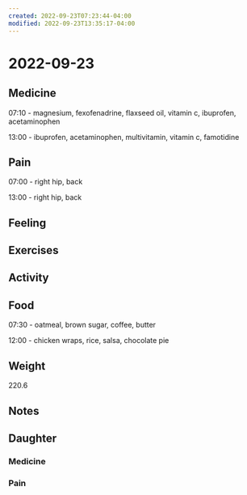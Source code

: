 ```yaml
---
created: 2022-09-23T07:23:44-04:00
modified: 2022-09-23T13:35:17-04:00
---
```


# 2022-09-23

## Medicine

07:10 - magnesium, fexofenadrine, flaxseed oil, vitamin c, ibuprofen, acetaminophen 

13:00 - ibuprofen, acetaminophen, multivitamin, vitamin c, famotidine 

## Pain

07:00 - right hip, back

13:00 - right hip, back

## Feeling


## Exercises


## Activity


## Food

07:30 - oatmeal, brown sugar, coffee, butter 

12:00 - chicken wraps, rice, salsa, chocolate pie

## Weight

220.6

## Notes


## Daughter


### Medicine


### Pain
